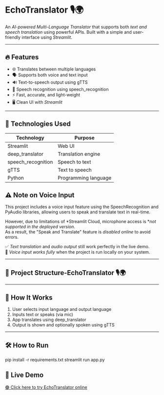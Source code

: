 # EchoTranslator 🎙🌍

An *AI-powered Multi-Language Translator* that supports both *text and speech translation* using powerful APIs. Built with a simple and user-friendly interface using *Streamlit*.

---

## 🔥 Features

- 🌐 Translates between multiple languages
- 🗣 Supports both voice and text input
- 🔊 Text-to-speech output using gTTS
- 🎤 Speech recognition using speech_recognition
- ⚡ Fast, accurate, and light-weight
- 🖥 Clean UI with *Streamlit*

---

## 🚀 Technologies Used

| Technology           | Purpose               |
|----------------------|------------------------|
| Streamlit            | Web UI                 |
| deep_translator      | Translation engine     |
| speech_recognition   | Speech to text         |
| gTTS                 | Text to speech         |
| Python               | Programming language   |


## ⚠ Note on Voice Input

This project includes a voice input feature using the SpeechRecognition and PyAudio libraries, allowing users to speak and translate text in real-time.

However, due to limitations of *Streamlit Cloud, microphone access is **not supported in the deployed version*.  
As a result, the "Speak and Translate" feature is *disabled online* to avoid errors.

✅ *Text translation* and *audio output* still work perfectly in the live demo.  
🎤 *Voice input works fully* when the project is run locally on your system.


---

## 📁 Project Structure-EchoTranslator 🎙🌍

---

## 🧠 How It Works

1. User selects input language and output language
2. Inputs text or speaks (via mic)
3. App translates using deep_translator
4. Output is shown and optionally spoken using gTTS

---

## 🛠 How to Run

pip install -r requirements.txt
streamlit run app.py

## 🔗 Live Demo

[🟢 Click here to try EchoTranslator online](https://tahaniazi786-echotranslator-app-0bve94.streamlit.app/)
